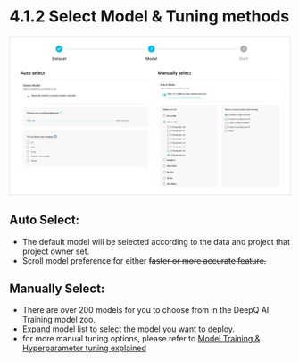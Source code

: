 # 4.1.2 Select Model & Tuning methods

![](../../.gitbook/assets/4-05.png)

## Auto Select:

* The default model will be selected according to the data and project that project owner set. 
* Scroll model preference for either ~~faster or more accurate feature.~~ 

## Manually Select:

* There are over 200 models for you to choose from in the DeepQ AI Training model zoo. 
* Expand model list to select the model you want to deploy. 
* for more manual tuning options, please refer to [Model Training & Hyperparameter tuning explained](../model-training-and-hyperparameter-tuning-explained.md)

